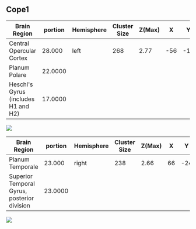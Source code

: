 Cope1
--------

							
| Brain Region	    | portion | Hemisphere | Cluster Size | Z(Max) |   X   |     Y |    Z |  Z-Cog |
| -------------	    | ------  | -------- | --------     | -------  | ----- | ----- | ---- |-------|
| Central Opercular Cortex  | 28.000 |  left  | 268        | 2.77      | -56    | -10    | 6   |7.24 |  
| Planum Polare | 22.0000 |   |        |      |    |    |   | |  
| Heschl's Gyrus (includes H1 and H2) | 17.0000 |   |        |      |    |    |   | |  

![](/Users/aliyarozercan/group_feat3/derivatives/level2/cope1.feat/beat_cluster_1.png)

| Brain Region	    | portion | Hemisphere | Cluster Size | Z(Max) |   X   |     Y |    Z |  Z-Cog |
| -------------	    | ------  | -------- | --------     | -------  | ----- | ----- | ---- |-------|
| Planum Temporale  | 23.000 |  right     | 238         | 2.66      | 66    | -24    | 12   | 8.54 |  
| Superior Temporal Gyrus, posterior division | 23.0000 |   |        |      |    |    |   | |  

![](/Users/aliyarozercan/group_feat3/derivatives/level2/cope1.feat/beat_cluster_2.png)